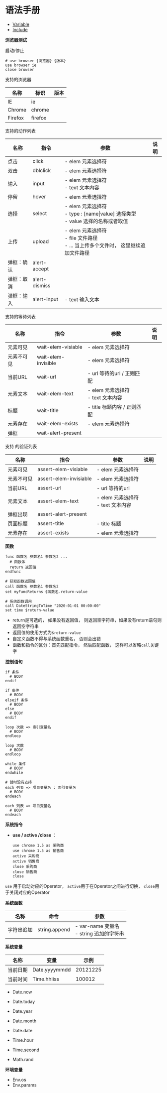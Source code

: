 # 语法手册

- [Variable](./variable.md)
- [Include](./keywords.md#include)

**浏览器测试**

启动/停止

```
# use browser {浏览器} {版本}
use browser ie
close browser
```

支持的浏览器

| 名称    | 标识    | 版本 |
| ------- | ------- | ---- |
| IE      | ie      |      |
| Chrome  | chrome  |      |
| Firefox | firefox |      |

支持的动作列表

| 名称       | 指令          | 参数                                                         | 说明 |
| ---------- | ------------- | ------------------------------------------------------------ | ---- |
| 点击       | click         | - elem 元素选择符                                            |      |
| 双击       | dblclick      | - elem 元素选择符                                            |      |
| 输入       | input         | - elem 元素选择符   <br />- text 文本内容                    |      |
| 停留       | hover         | - elem 元素选择符                                            |      |
| 选择       | select        | - elem 元素选择符<br />- type : [name\|value] 选择类型<br />- value 选择的名称或者取值 |      |
| 上传       | upload        | - elem 元素选择符<br />- file 文件路径<br />- ... 当上传多个文件时， 这里继续追加文件路径 |      |
| 弹框：确认 | alert-accept  |                                                              |      |
| 弹框：取消 | alert-dismiss |                                                              |      |
| 弹框：输入 | alert-input   | - text 输入文本                                              |      |

支持的等待列表

| 名称       | 指令                | 参数                                   | 说明 |
| ---------- | ------------------- | -------------------------------------- | ---- |
| 元素可见   | wait-elem-visiable  | - elem 元素选择符                      |      |
| 元素不可见 | wait-elem-invisible | - elem 元素选择符                      |      |
| 当前URL    | wait-url            | - url 等待的url / 正则匹配             |      |
| 元素文本   | wait-elem-text      | - elem 元素选择符<br />- text 文本内容 |      |
| 标题       | wait-title          | - title 标题内容 / 正则匹配            |      |
| 元素存在   | wait-elem-exists    | - elem 元素选择符                      |      |
| 弹框       | wait-alert-present  |                                        |      |

支持 的验证列表

| 名称       | 指令                   | 参数                                   | 说明 |
| ---------- | ---------------------- | -------------------------------------- | ---- |
| 元素可见   | assert-elem-visiable   | - elem 元素选择符                      |      |
| 元素不可见 | assert-elem-invisiable | - elem 元素选择符                      |      |
| 当前URL    | assert-url             | - url 等待的url                        |      |
| 元素文本   | assert-elem-text       | - elem 元素选择符<br />- text 文本内容 |      |
| 弹框出现   | assert-alert-present   |                                        |      |
| 页面标题   | assert-title           | - title 标题                           |      |
| 元素存在   | assert-exists          | - elem 元素选择符                      |      |

**函数**

```
func 函数名 参数名1 参数名2 ...
  # 函数体
  return 返回值
endfunc

# 获取函数返回值
call 函数名 参数名1 参数名2
set myFuncReturns $函数名.return-value

# 系统函数调用
call DateStringToTime "2020-01-01 00:00:00"
set time $return-value
```

- return是可选的， 如果没有返回值， 则返回空字符串，如果没有return语句则返回空字符串
- 返回值的使用方式为`$return-value`
- 自定义函数不得与系统函数重名， 否则会出错
- 函数和指令的区分：首先匹配指令， 然后匹配函数， 这样可以省略`call`关键字



**控制语句**

```
if 条件
  # BODY
endif

if 条件
  # BODY
elseif 条件
  # BODY
else 
  # BODY
endif
```

```
loop 次数 => 索引变量名
  # BODY
endloop

loop 次数
  # BODY
endloop
```

```
while 条件
  # BODY
endwhile
```

```
# 暂时没有支持
each 列表 => 项目变量名 : 索引变量名
  # BODY
endeach

each 列表 => 项目变量名
  # BODY
endeach
```



**系统指令**

- **use / active /close** ： 

  ```
  use chrome 1.5 as 采购商
  use chrome 1.5 as 销售商
  active 采购商
  active 销售商
  close 采购商
  close 销售商
  close
  ```
 `use` 用于启动对应的Operator， `active`用于在Operator之间进行切换，     `close`用于关闭对应的Operator
  



**系统函数**

| 名称       | 命令          | 参数                                         |
| ---------- | ------------- | -------------------------------------------- |
| 字符串追加 | string.append | - var-name 变量名<br />- string 追加的字符串 |



**系统变量**

| 名称     | 变量          | 示例     |
| -------- | ------------- | -------- |
| 当前日期 | Date.yyyymmdd | 20121225 |
| 当前时间 | Time.hhiiss   | 100012   |



- Date.now

- Date.today

- Date.year

- Date.month

- Date.date

- Time.hour

- Time.second

- Math.rand

  

**环境变量**

- Env.os
- Env.params